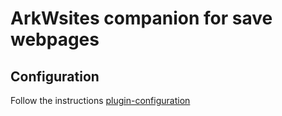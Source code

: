 # ArkWsites companion for save webpages

## Configuration

Follow the instructions [plugin-configuration](https://arkwsites.com/plugin-configuration)
